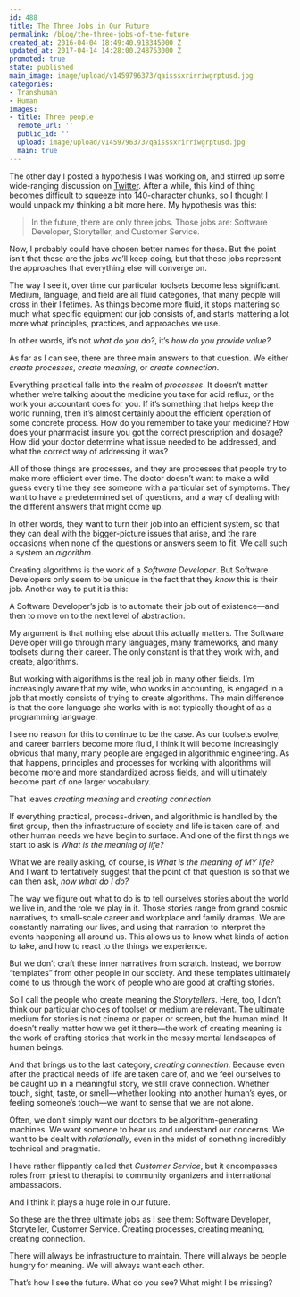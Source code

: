 ```yaml
---
id: 488
title: The Three Jobs in Our Future
permalink: /blog/the-three-jobs-of-the-future
created_at: 2016-04-04 18:49:40.918345000 Z
updated_at: 2017-04-14 14:28:00.248763000 Z
promoted: true
state: published
main_image: image/upload/v1459796373/qaisssxrirriwgrptusd.jpg
categories:
- Transhuman
- Human
images:
- title: Three people
  remote_url: ''
  public_id: ''
  upload: image/upload/v1459796373/qaisssxrirriwgrptusd.jpg
  main: true
---
```

The other day I posted a hypothesis I was working on, and stirred up some wide-ranging discussion on [Twitter](https://twitter.com/micahtredding/status/716391871321358336). After a while, this kind of thing becomes difficult to squeeze into 140-character chunks, so I thought I would unpack my thinking a bit more here. My hypothesis was this: 

> In the future, there are only three jobs. Those jobs are: Software Developer, Storyteller, and Customer Service.

Now, I probably could have chosen better names for these. But the point isn’t that these are the jobs we’ll keep doing, but that these jobs represent the approaches that everything else will converge on.

The way I see it, over time our particular toolsets become less significant. Medium, language, and field are all fluid categories, that many people will cross in their lifetimes. As things become more fluid, it stops mattering so much what specific equipment our job consists of, and starts mattering a lot more what principles, practices, and approaches we use.

In other words, it’s not *what do you do?*, it’s *how do you provide value?*

As far as I can see, there are three main answers to that question. We either *create processes*, *create meaning*, or *create connection*.

Everything practical falls into the realm of *processes*. It doesn’t matter whether we’re talking about the medicine you take for acid reflux, or the work your accountant does for you. If it’s something that helps keep the world running, then it’s almost certainly about the efficient operation of some concrete process. How do you remember to take your medicine? How does your pharmacist insure you got the correct prescription and dosage? How did your doctor determine what issue needed to be addressed, and what the correct way of addressing it was? 

All of those things are processes, and they are processes that people try to make more efficient over time. The doctor doesn’t want to make a wild guess every time they see someone with a particular set of symptoms. They want to have a predetermined set of questions, and a way of dealing with the different answers that might come up. 

In other words, they want to turn their job into an efficient system, so that they can deal with the bigger-picture issues that arise, and the rare occasions when none of the questions or answers seem to fit. We call such a system an *algorithm*.

Creating algorithms is the work of a *Software Developer*. But Software Developers only seem to be unique in the fact that they *know* this is their job. Another way to put it is this: 

A Software Developer’s job is to automate their job out of existence—and then to move on to the next level of abstraction.

My argument is that nothing else about this actually matters. The Software Developer will go through many languages, many frameworks, and many toolsets during their career. The only constant is that they work with, and create, algorithms.

But working with algorithms is the real job in many other fields. I’m increasingly aware that my wife, who works in accounting, is engaged in a job that mostly consists of trying to create algorithms. The main difference is that the core language she works with is not typically thought of as a programming language. 

I see no reason for this to continue to be the case. As our toolsets evolve, and career barriers become more fluid, I think it will become increasingly obvious that many, many people are engaged in algorithmic engineering. As that happens, principles and processes for working with algorithms will become more and more standardized across fields, and will ultimately become part of one larger vocabulary. 

That leaves *creating meaning* and *creating connection*. 

If everything practical, process-driven, and algorithmic is handled by the first group, then the infrastructure of society and life is taken care of, and other human needs we have begin to surface. And one of the first things we start to ask is *What is the meaning of life?*

What we are really asking, of course, is *What is the meaning of MY life?* And I want to tentatively suggest that the point of that question is so that we can then ask, *now what do I do?*

The way we figure out what to do is to tell ourselves stories about the world we live in, and the role we play in it. Those stories range from grand cosmic narratives, to small-scale career and workplace and family dramas. We are constantly narrating our lives, and using that narration to interpret the events happening all around us. This allows us to know what kinds of action to take, and how to react to the things we experience.

But we don’t craft these inner narratives from scratch. Instead, we borrow “templates” from other people in our society. And these templates ultimately come to us through the work of people who are good at crafting stories. 

So I call the people who create meaning the *Storytellers*. Here, too, I don’t think our particular choices of toolset or medium are relevant. The ultimate medium for stories is not cinema or paper or screen, but the human mind. It doesn’t really matter how we get it there—the work of creating meaning is the work of crafting stories that work in the messy mental landscapes of human beings.

And that brings us to the last category, *creating connection*. Because even after the practical needs of life are taken care of, and we feel ourselves to be caught up in a meaningful story, we still crave connection. Whether touch, sight, taste, or smell—whether looking into another human’s eyes, or feeling someone’s touch—we want to sense that we are not alone. 

Often, we don’t simply want our doctors to be algorithm-generating machines. We want someone to hear us and understand our concerns. We want to be dealt with *relationally*, even in the midst of something incredibly technical and pragmatic.  

I have rather flippantly called that *Customer Service*, but it encompasses roles from priest to therapist to community organizers and international ambassadors. 

And I think it plays a huge role in our future.

So these are the three ultimate jobs as I see them: Software Developer, Storyteller, Customer Service. Creating processes, creating meaning, creating connection.

There will always be infrastructure to maintain. There will always be people hungry for meaning. We will always want each other.

That’s how I see the future. What do you see? What might I be missing?
